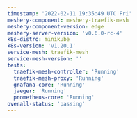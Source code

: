 ```yaml
---
timestamp: '2022-02-11 19:35:49 UTC Fri'
meshery-component: meshery-traefik-mesh
meshery-component-version: edge
meshery-server-version: 'v0.6.0-rc-4'
k8s-distro: minikube
k8s-version: 'v1.20.1'
service-mesh: traefik-mesh
service-mesh-version: ''
tests:
  traefik-mesh-controller: 'Running'
  traefik-mesh-proxy: 'Running'
  grafana-core: 'Running'
  jaeger: 'Running'
  prometheus-core: 'Running'
overall-status: 'passing'
---
```


